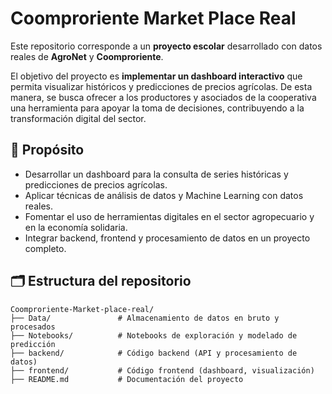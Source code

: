 # Coomproriente Market Place Real

Este repositorio corresponde a un **proyecto escolar** desarrollado con datos reales de **AgroNet** y **Coomproriente**.

El objetivo del proyecto es **implementar un dashboard interactivo** que permita visualizar históricos y predicciones de precios agrícolas. De esta manera, se busca ofrecer a los productores y asociados de la cooperativa una herramienta para apoyar la toma de decisiones, contribuyendo a la transformación digital del sector.

## 🎯 Propósito

- Desarrollar un dashboard para la consulta de series históricas y predicciones de precios agrícolas.
- Aplicar técnicas de análisis de datos y Machine Learning con datos reales.
- Fomentar el uso de herramientas digitales en el sector agropecuario y en la economía solidaria.
- Integrar backend, frontend y procesamiento de datos en un proyecto completo.

## 🗂️ Estructura del repositorio

```plaintext
Coomproriente-Market-place-real/
├── Data/               # Almacenamiento de datos en bruto y procesados
├── Notebooks/          # Notebooks de exploración y modelado de predicción
├── backend/            # Código backend (API y procesamiento de datos)
├── frontend/           # Código frontend (dashboard, visualización)
├── README.md           # Documentación del proyecto

